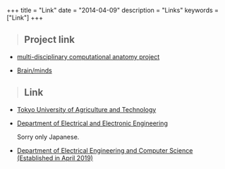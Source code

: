 +++
title = "Link"
date = "2014-04-09"
description = "Links"
keywords = ["Link"]
+++

> ## Project link

- [multi-disciplinary computational anatomy project](http://wiki.tagen-compana.org/mediawiki/index.php/Main_Page)

- [Brain/minds](https://brainminds.jp/en/)

> ## Link

- [Tokyo University of Agriculture and Technology](https://www.tuat.ac.jp/en/)

- [Department of Electrical and Electronic Engineering](https://www.ee.tuat.ac.jp/)

    Sorry only Japanese.

- [Department of Electrical Engineering and Computer Science (Established in April 2019)](https://www.tuat.ac.jp/en/department/engineering/)
